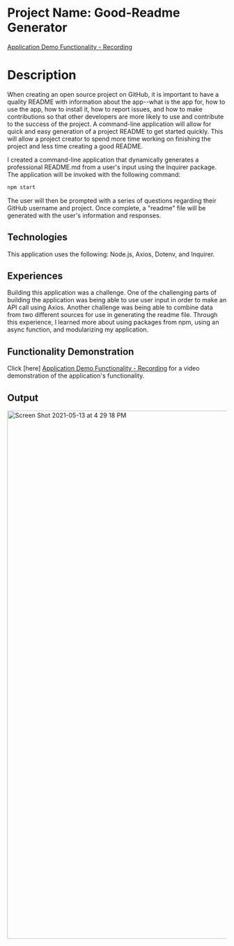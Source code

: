 # Project Name: Good-Readme Generator
[Application Demo Functionality - Recording](https://drive.google.com/file/d/1BUay0mcf-ryKOu8grKm_qpng3JP7abIr/view)


# Description 
When creating an open source project on GitHub, it is important to have a quality README with information about the app--what is the app for, how to use the app, how to install it, how to report issues, and how to make contributions so that other developers are more likely to use and contribute to the success of the project. A command-line application will allow for quick and easy generation of a project README to get started quickly. This will allow a project creator to spend more time working on finishing the project and less time creating a good README.

I created a command-line application that dynamically generates a professional README.md from a user's input using the Inquirer package. The application will be invoked with the following command:

```sh
npm start
```


The user will then be prompted with a series of questions regarding their GitHub username and project.  Once complete, a "readme" file will be generated
with the user's information and responses.

## Technologies
This application uses the following: Node.js, Axios, Dotenv, and Inquirer.

## Experiences
Building this application was a challenge.  One of the challenging parts of building the application was being able to use user input in order to make an API
call using Axios.  Another challenge was being able to combine data from two different sources for use in generating the readme file.  Through this experience,
I learned more about using packages from npm, using an async function, and modularizing my application.

## Functionality Demonstration

Click [here] [Application Demo Functionality - Recording](https://drive.google.com/file/d/1BUay0mcf-ryKOu8grKm_qpng3JP7abIr/view) for a video demonstration of the application's functionality.

## Output

<img width="1213" alt="Screen Shot 2021-05-13 at 4 29 18 PM" src="https://user-images.githubusercontent.com/78760719/118203354-b9866080-b410-11eb-9186-06de3c2167b2.png">

